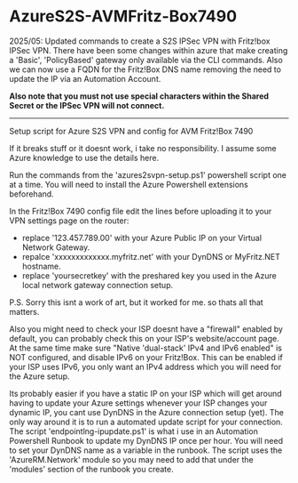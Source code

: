 # AzureS2S-AVMFritz-Box7490

2025/05: Updated commands to create a S2S IPSec VPN with Fritz!box IPSec VPN. There have been some changes within azure that make creating a 'Basic', 'PolicyBased' gateway only available via the CLI commands. Also we can now use a FQDN for the Fritz!Box DNS name removing the need to update the IP via an Automation Account.

**Also note that you must not use special characters within the Shared Secret or the IPSec VPN will not connect.**

------------------------------------------------------------------------------
Setup script for Azure S2S VPN and config for AVM Fritz!Box 7490

If it breaks stuff or it doesnt work, i take no responsibility. I assume some Azure knowledge to use the details here.

Run the commands from the 'azures2svpn-setup.ps1' powershell script one at a time. You will need to install the Azure Powershell extensions beforehand.

In the Fritz!Box 7490 config file edit the lines before uploading it to your VPN settings page on the router:
- replace '123.457.789.00' with your Azure Public IP on your Virtual Network Gateway.
- repalce 'xxxxxxxxxxxxx.myfritz.net' with your DynDNS or MyFritz.NET hostname.
- replace 'yoursecretkey' with the preshared key you used in the Azure local network gateway connection setup.

P.S. Sorry this isnt a work of art, but it worked for me. so thats all that matters.

Also you might need to check your ISP doesnt have a "firewall" enabled by default, you can probably check this on your ISP's website/account page. At the same time make sure "Native 'dual-stack' IPv4 and IPv6 enabled" is NOT configured, and disable IPv6 on your Fritz!Box. This can be enabled if your ISP uses IPv6, you only want an IPv4 address which you will need for the Azure setup. 

Its probably easier if you have a static IP on your ISP which will get around having to update your Azure settings whenever your ISP changes your dynamic IP, you cant use DynDNS in the Azure connection setup (yet). The only way around it is to run a automated update script for your connection. The script 'endpointlng-ipupdate.ps1' is what i use in an Automation Powershell Runbook to update my DynDNS IP once per hour. You will need to set your DynDNS name as a variable in the runbook. The script uses the 'AzureRM.Network' module so you may need to add that under the 'modules' section of the runbook you create.
